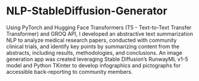 # NLP-StableDiffusion-Generator
Using PyTorch and Hugging Face Transformers (T5 - Text-to-Text Transfer Transformer) and GROQ  API, I developed an abstractive text summarization NLP to analyze medical research papers, conducted with community clinical trials, and identify key points by summarizing content from the abstracts, including results, methodologies, and conclusions. An image generation app was created leveraging Stable Diffusion’s RunwayML v1-5 model and Python TKinter to develop infographics and pictographs for accessible back-reporting to community members.
